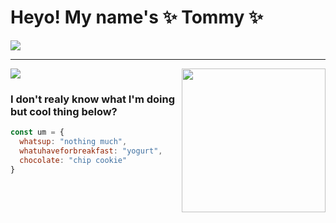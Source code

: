 <!--
**imatomster/imatomster** is a ✨ _special_ ✨ repository because its `README.md` (this file) appears on your GitHub profile.

Here are some ideas to get you started:

- 🔭 I’m currently working on ...
- 🌱 I’m currently learning ...
- 👯 I’m looking to collaborate on ...
- 🤔 I’m looking for help with ...
- 💬 Ask me about ...
- 📫 How to reach me: ...
- 😄 Pronouns: ...
- ⚡ Fun fact: ...


https://www.google.com/url?sa=i&url=https%3A%2F%2Fwww.wix.com%2Fblog%2F2020%2F03%2Fpersonal-website-examples%2F&psig=AOvVaw3S-rBsur9kX9PI0wp9lStt&ust=1631409555791000&source=images&cd=vfe&ved=0CAsQjRxqFwoTCIDU5Kvg9fICFQAAAAAdAAAAABAV
-->

<h1> Heyo! My name's ✨ Tommy ✨ </h1>

<a href="https://www.youtube.com/watch?v=dQw4w9WgXcQ">
  <img src="https://img.shields.io/youtube/views/dQw4w9WgXcQ?label=Best%20Video&style=plastic" />
</a>

---

<img align='right' src="https://media.giphy.com/media/MT5UUV1d4CXE2A37Dg/giphy.gif" width="230">

<a href="https://github.com/imatomster">
  <img src="https://github-readme-stats.vercel.app/api?username=imatomster&show_icons=true" />
</a>

<h3> I don't realy know what I'm doing but cool thing below? </h3>

```javascript
const um = {
  whatsup: "nothing much",
  whatuhaveforbreakfast: "yogurt",
  chocolate: "chip cookie"
}
```
